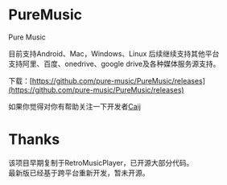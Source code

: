 # PureMusic

Pure Music 

目前支持Android、Mac，Windows、Linux 后续继续支持其他平台  
支持阿里、百度、onedrive、google drive及各种媒体服务源支持。  

下载：[https://github.com/pure-music/PureMusic/releases](https://github.com/pure-music/PureMusic/releases)

如果你觉得对你有帮助关注一下开发者[Caij](https://github.com/Caij)

# Thanks   
该项目早期复制于RetroMusicPlayer，已开源大部分代码。  
最新版已经基于跨平台重新开发，暂未开源。  


